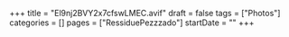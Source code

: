 +++
title = "El9nj2BVY2x7cfswLMEC.avif"
draft = false
tags = ["Photos"]
categories = []
pages = ["RessiduePezzzado"]
startDate = ""
+++
